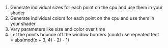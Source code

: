 1. Generate individual sizes for each point on the cpu and use them in your shader
1. Generate individual colors for each point on the cpu and use them in your shader
1. Vary parameters like size and color over time
1. Let the points bounce off the window borders (could use repeated tent = abs(mod(x + 3, 4) - 2) - 1)
